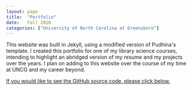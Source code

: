 ```yaml
---
layout: page
title:  "Portfolio"
date:   Fall 2020
categories: ["University of North Carolina at Greensboro"]
---
```


This website was built in Jekyll, using a modified version of Pudhina's template. I created this portfolio for one of my library science courses, intending to highlight an abridged version of my resume and my projects over the years. I plan on adding to this website over the course of my time at UNCG and my career beyond.



[If you would like to see the GitHub source code, please click below.](cdunefsky.github.io)
